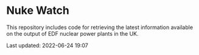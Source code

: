 # Nuke Watch

This repository includes code for retrieving the latest information available on the output of EDF nuclear power plants in the UK.

Last updated: 2022-06-24 19:07